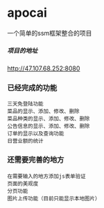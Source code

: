# apocai
一个简单的ssm框架整合的项目

##### 项目的地址  
http://47.107.68.252:8080

### 已经完成的功能
	三天免登陆功能
	菜品的显示、添加、修改、删除
	菜品种类的显示、添加、修改、删除
	公告信息的显示、添加、修改、删除
	订单的显示以及查询功能
	日营业额的统计

### 还需要完善的地方
	在需要输入的地方添加js表单验证
	页面的美观度
	分页功能
	图片上传功能（目前只能显示本地图片）
